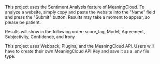 This project uses the Sentiment Analysis feature of MeaningCloud. To analyze a website, simply copy and paste the website into the "Name" field and press the "Submit" button. Results may take a moment to appear, so please be patient.

Results will show in the following order: score_tag, Model, Agreement, Subjectivity, Confidence, and Irony

This project uses Webpack, Plugins, and the MeaningCloud API. Users will have to create their own MeaningCloud API Key and save it as a .env file type.
